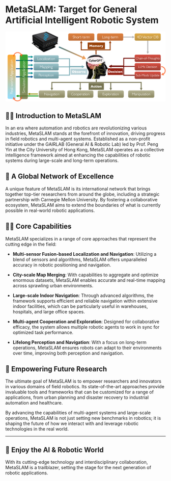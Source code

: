 # MetaSLAM: Target for General Artificial Intelligent Robotic System

![framework](img/frame.png)

## 🙋‍♀️ Introduction to MetaSLAM 

In an era where automation and robotics are revolutionizing various industries, MetaSLAM stands at the forefront of innovation, driving progress in field robotics and multi-agent systems. Established as a non-profit initiative under the GAIRLAB (General AI & Robotic Lab) led by Prof. Peng Yin at the City University of Hong Kong, MetaSLAM operates as a collective intelligence framework aimed at enhancing the capabilities of robotic systems during large-scale and long-term operations.

## 🌈 A Global Network of Excellence
A unique feature of MetaSLAM is its international network that brings together top-tier researchers from around the globe, including a strategic partnership with Carnegie Mellon University. By fostering a collaborative ecosystem, MetaSLAM aims to extend the boundaries of what is currently possible in real-world robotic applications.

## 👩‍💻 Core Capabilities
MetaSLAM specializes in a range of core approaches that represent the cutting edge in the field:

* **Multi-sensor Fusion-based Localization and Navigation**: Utilizing a blend of sensors and algorithms, MetaSLAM offers unparalleled accuracy in robotic positioning and navigation.

* **City-scale Map Merging**: With capabilities to aggregate and optimize enormous datasets, MetaSLAM enables accurate and real-time mapping across sprawling urban environments.

* **Large-scale Indoor Navigation**: Through advanced algorithms, the framework supports efficient and reliable navigation within extensive indoor facilities, which can be particularly useful in warehouses, hospitals, and large office spaces.
  
* **Multi-agent Cooperation and Exploration**: Designed for collaborative efficacy, the system allows multiple robotic agents to work in sync for optimized task performance.
  
* **Lifelong Perception and Navigation**: With a focus on long-term operations, MetaSLAM ensures robots can adapt to their environments over time, improving both perception and navigation.

## 🍿 Empowering Future Research
The ultimate goal of MetaSLAM is to empower researchers and innovators in various domains of field robotics. Its state-of-the-art approaches provide invaluable tools and frameworks that can be customized for a range of applications, from urban planning and disaster recovery to industrial automation and healthcare.

By advancing the capabilities of multi-agent systems and large-scale operations, MetaSLAM is not just setting new benchmarks in robotics; it is shaping the future of how we interact with and leverage robotic technologies in the real world.

--- 

## 🧙 Enjoy the AI & Robotic World
With its cutting-edge technology and interdisciplinary collaboration, MetaSLAM is a trailblazer, setting the stage for the next generation of robotic applications.

<!--

**Here are some ideas to get you started:**

🙋‍♀️ A short introduction - what is your organization all about?
🌈 Contribution guidelines - how can the community get involved?
👩‍💻 Useful resources - where can the community find your docs? Is there anything else the community should know?
🍿 Fun facts - what does your team eat for breakfast?
🧙 Remember, you can do mighty things with the power of [Markdown](https://docs.github.com/github/writing-on-github/getting-started-with-writing-and-formatting-on-github/basic-writing-and-formatting-syntax)
-->
